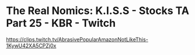 # The Real Nomics: K.I.S.S - Stocks TA Part 25 - KBR - Twitch
https://clips.twitch.tv/AbrasivePopularAmazonNotLikeThis-1KywU42XA5CPZj0x
